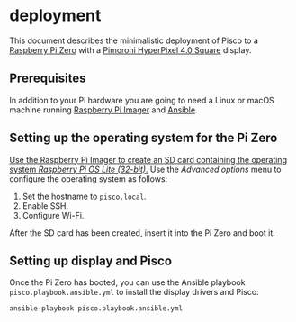 # deployment

This document describes the minimalistic deployment of Pisco
to a [Raspberry Pi Zero](https://www.raspberrypi.com/products/raspberry-pi-zero/)
with a [Pimoroni HyperPixel 4.0 Square](https://shop.pimoroni.com/products/hyperpixel-4-square?variant=30138251477075)
display.


## Prerequisites

In addition to your Pi hardware you are going to need a Linux or macOS machine running
[Raspberry Pi Imager](https://www.raspberrypi.com/software/) and
[Ansible](https://www.ansible.com).


## Setting up the operating system for the Pi Zero

[Use the Raspberry Pi Imager to create an SD card containing the operating system
*Raspberry Pi OS Lite (32-bit)*.](https://www.raspberrypi.com/documentation/computers/getting-started.html#using-raspberry-pi-imager)
Use the *Advanced options* menu to configure the operating system as follows:
1. Set the hostname to `pisco.local`.
2. Enable SSH.
3. Configure Wi-Fi.

After the SD card has been created, insert it into the Pi Zero and boot it.


## Setting up display and Pisco

Once the Pi Zero has booted,
you can use the Ansible playbook `pisco.playbook.ansible.yml`
to install the display drivers and Pisco:
```shell
ansible-playbook pisco.playbook.ansible.yml
```
